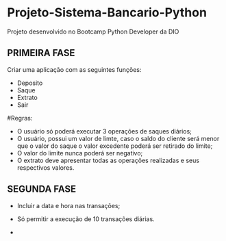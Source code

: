 # Projeto-Sistema-Bancario-Python
Projeto desenvolvido no Bootcamp Python Developer da DIO

## PRIMEIRA FASE
Criar uma aplicação com as seguintes funções:
  - Deposito
  - Saque
  - Extrato
  - Sair
    
#Regras:
- O usuário só poderá executar 3 operações de saques diários;
- O usuário, possui um valor de limte, caso o saldo do cliente será menor que o valor do saque o valor excedente poderá ser retirado do limite;
- O valor do limite nunca poderá ser negativo;
- O extrato deve apresentar todas as operações realizadas e seus respectivos valores.

## SEGUNDA FASE
- Incluir a data e hora nas transações;
- Só permitir a execução de 10 transações diárias.

- 
